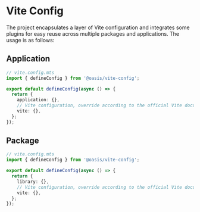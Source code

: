 # Vite Config

The project encapsulates a layer of Vite configuration and integrates some plugins for easy reuse across multiple packages and applications. The usage is as follows:

## Application

```ts
// vite.config.mts
import { defineConfig } from '@oasis/vite-config';

export default defineConfig(async () => {
  return {
    application: {},
    // Vite configuration, override according to the official Vite documentation
    vite: {},
  };
});
```

## Package

```ts
// vite.config.mts
import { defineConfig } from '@oasis/vite-config';

export default defineConfig(async () => {
  return {
    library: {},
    // Vite configuration, override according to the official Vite documentation
    vite: {},
  };
});
```
